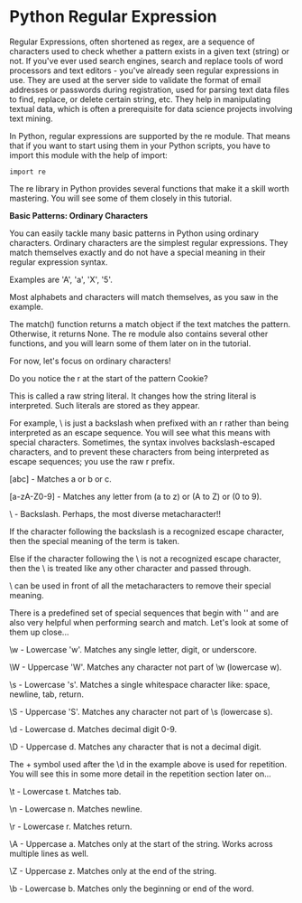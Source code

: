 # Python Regular Expression


Regular Expressions, often shortened as regex, are a sequence of characters used to check whether a pattern exists in a given text (string) or not. If you've ever used search engines, search and replace tools of word processors and text editors - you've already seen regular expressions in use. They are used at the server side to validate the format of email addresses or passwords during registration, used for parsing text data files to find, replace, or delete certain string, etc. They help in manipulating textual data, which is often a prerequisite for data science projects involving text mining.

In Python, regular expressions are supported by the re module. That means that if you want to start using them in your Python scripts, you have to import this module with the help of import:

```
import re
```


The re library in Python provides several functions that make it a skill worth mastering. You will see some of them closely in this tutorial.


**Basic Patterns: Ordinary Characters**


You can easily tackle many basic patterns in Python using ordinary characters. Ordinary characters are the simplest regular expressions. They match themselves exactly and do not have a special meaning in their regular expression syntax.



Examples are 'A', 'a', 'X', '5'.


Most alphabets and characters will match themselves, as you saw in the example.


The match() function returns a match object if the text matches the pattern. Otherwise, it returns None. The re module also contains several other functions, and you will learn some of them later on in the tutorial.

For now, let's focus on ordinary characters!


Do you notice the r at the start of the pattern Cookie?


This is called a raw string literal. It changes how the string literal is interpreted. Such literals are stored as they appear.

For example, \ is just a backslash when prefixed with an r rather than being interpreted as an escape sequence. You will see what this means with special characters. Sometimes, the syntax involves backslash-escaped characters, and to prevent these characters from being interpreted as escape sequences; you use the raw r prefix.



[abc] - Matches a or b or c.


[a-zA-Z0-9] - Matches any letter from (a to z) or (A to Z) or (0 to 9).


\ - Backslash. Perhaps, the most diverse metacharacter!!


If the character following the backslash is a recognized escape character, then the special meaning of the term is taken.


Else if the character following the \ is not a recognized escape character, then the \ is treated like any other character and passed through.


\ can be used in front of all the metacharacters to remove their special meaning.


There is a predefined set of special sequences that begin with '' and are also very helpful when performing search and match. Let's look at some of them up close...


\w - Lowercase 'w'. Matches any single letter, digit, or underscore.


\W - Uppercase 'W'. Matches any character not part of \w (lowercase w).


\s - Lowercase 's'. Matches a single whitespace character like: space, newline, tab, return.


\S - Uppercase 'S'. Matches any character not part of \s (lowercase s).


\d - Lowercase d. Matches decimal digit 0-9.


\D - Uppercase d. Matches any character that is not a decimal digit.


The + symbol used after the \d in the example above is used for repetition. You will see this in some more detail in the repetition section later on...


\t - Lowercase t. Matches tab.


\n - Lowercase n. Matches newline.


\r - Lowercase r. Matches return.


\A - Uppercase a. Matches only at the start of the string. Works across multiple lines as well.


\Z - Uppercase z. Matches only at the end of the string.


\b - Lowercase b. Matches only the beginning or end of the word.